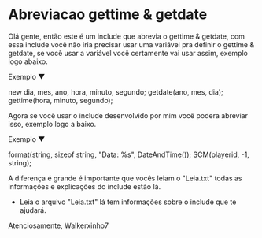 # Abreviacao gettime & getdate

Olá gente, então este é um include que abrevia o gettime & getdate, com essa include você não
iria precisar usar uma variável pra definir o gettime & getdate, se você usar a variável você
certamente vai usar assim, exemplo logo abaixo.

Exemplo ▼

new dia, mes, ano, hora, minuto, segundo;
getdate(ano, mes, dia);
gettime(hora, minuto, segundo);

Agora se você usar o include desenvolvido por mim você podera abreviar isso, exemplo logo a
baixo.

Exemplo ▼

format(string, sizeof string, "Data: %s", DateAndTime());
SCM(playerid, -1, string);


A diferença é grande é importante que vocês leiam o "Leia.txt" todas as informações e
explicações do include estão lá.

* Leia o arquivo "Leia.txt" lá tem informações sobre o include que te ajudará.

Atenciosamente, Walkerxinho7
